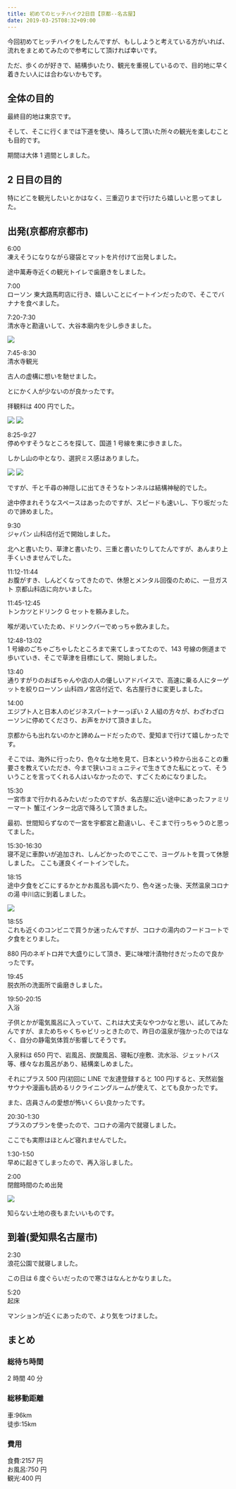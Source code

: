 ```yaml
---
title: 初めてのヒッチハイク2日目【京都--名古屋】
date: 2019-03-25T08:32+09:00
---
```


今回初めてヒッチハイクをしたんですが、もししようと考えている方がいれば、流れをまとめてみたので参考にして頂ければ幸いです。

ただ、歩くのが好きで、結構歩いたり、観光を重視しているので、目的地に早く着きたい人には合わないかもです。

## 全体の目的

最終目的地は東京です。

そして、そこに行くまでは下道を使い、降ろして頂いた所々の観光を楽しむことも目的です。

期間は大体 1 週間としました。

## 2 日目の目的

特にどこを観光したいとかはなく、三重辺りまで行けたら嬉しいと思ってました。

## 出発(京都府京都市)

6:00  
凍えそうになりながら寝袋とマットを片付けて出発しました。

途中萬寿寺近くの観光トイレで歯磨きをしました。

7:00  
ローソン 東大路馬町店に行き、嬉しいことにイートインだったので、そこでバナナを食べました。

7:20-7:30  
清水寺と勘違いして、大谷本廟内を少し歩きました。

![](images/hitchhike-day-2-Kyoto-Nagoya/20190324230725.jpg)

7:45-8:30  
清水寺観光

古人の虚構に想いを馳せました。

とにかく人が少ないのが良かったです。

拝観料は 400 円でした。

![](images/hitchhike-day-2-Kyoto-Nagoya/20190324230945.jpg)
![](images/hitchhike-day-2-Kyoto-Nagoya/20190324230932.jpg)

8:25-9:27  
停めやすそうなところを探して、国道 1 号線を東に歩きました。

しかし山の中となり、選択ミス感はありました。

![](images/hitchhike-day-2-Kyoto-Nagoya/20190325093308.jpg)
![](images/hitchhike-day-2-Kyoto-Nagoya/20190325093312.jpg)

ですが、千と千尋の神隠しに出てきそうなトンネルは結構神秘的でした。

途中停まれそうなスペースはあったのですが、スピードも速いし、下り坂だったので諦めました。

9:30  
ジャパン 山科店付近で開始しました。

北へと書いたり、草津と書いたり、三重と書いたりしてたんですが、あんまり上手くいきませんでした。

11:12-11:44  
お腹がすき、しんどくなってきたので、休憩とメンタル回復のために、一旦ガスト 京都山科店に向かいました。

11:45-12:45  
トンカツとドリンク G セットを頼みました。

喉が渇いていたため、ドリンクバーでめっちゃ飲みました。

12:48-13:02  
1 号線のごちゃごちゃしたところまで来てしまってたので、143 号線の側道まで歩いていき、そこで草津を目標にして、開始しました。

13:40  
通りすがりのおばちゃんや店の人の優しいアドバイスで、高速に乗る人にターゲットを絞りローソン 山科四ノ宮店付近で、名古屋行きに変更しました。

14:00  
エジプト人と日本人のビジネスパートナーっぽい 2 人組の方々が、わざわざローソンに停めてくださり、お声をかけて頂きました。

京都からも出れないのかと諦めムードだったので、愛知まで行けて嬉しかったです。

そこでは、海外に行ったり、色々な土地を見て、日本という枠から出ることの重要さを教えていただき、今まで狭いコミュニティで生きてきた私にとって、そういうことを言ってくれる人はいなかったので、すごくためになりました。

15:30  
一宮市まで行かれるみたいだったのですが、名古屋に近い途中にあったファミリーマート 蟹江インター北店で降ろして頂きました。

最初、世間知らずなので一宮を宇都宮と勘違いし、そこまで行っちゃうのと思ってました。

15:30-16:30  
寝不足に車酔いが追加され、しんどかったのでここで、ヨーグルトを買って休憩しました。
ここも運良くイートインでした。

18:15  
途中夕食をどこにするかとかお風呂も調べたり、色々迷った後、天然温泉コロナの湯
中川店に到着しました。

![](images/hitchhike-day-2-Kyoto-Nagoya/20190325094405.jpg)

18:55  
これも近くのコンビニで買うか迷ったんですが、コロナの湯内のフードコートで夕食をとりました。

880 円のネギトロ丼で大盛りにして頂き、更に味噌汁漬物付きだったので良かったです。

19:45  
脱衣所の洗面所で歯磨きしました。

19:50-20:15  
入浴

子供とかが電気風呂に入っていて、これは大丈夫なやつかなと思い、試してみたんですが、まためちゃくちゃビリっときたので、昨日の温泉が強かったのではなく、自分の静電気体質が影響してそうです。

入泉料は 650 円で、岩風呂、炭酸風呂、寝転び座敷、流水浴、ジェットバス等、様々なお風呂があり、結構楽しめました。

それにプラス 500 円(初回に LINE で友達登録すると 100 円)すると、天然岩盤サウナや漫画も読めるリクライニングルームが使えて、とても良かったです。

また、店員さんの愛想が怖いくらい良かったです。

20:30-1:30  
プラスのプランを使ったので、コロナの湯内で就寝しました。

ここでも実際はほとんど寝れませんでした。

1:30-1:50  
早めに起きてしまったので、再入浴しました。

2:00  
閉館時間のため出発

![](images/hitchhike-day-2-Kyoto-Nagoya/20190325093409.jpg)

知らない土地の夜もまたいいものです。

## 到着(愛知県名古屋市)

2:30  
浪花公園で就寝しました。

この日は 6 度ぐらいだったので寒さはなんとかなりました。

5:20  
起床

マンションが近くにあったので、より気をつけました。

## まとめ

### 総待ち時間

2 時間 40 分

### 総移動距離

車:96km  
徒歩:15km

### 費用

食費:2157 円  
お風呂:750 円  
観光:400 円

